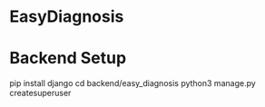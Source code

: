 # EasyDiagnosis

# Backend Setup
pip install django 
cd backend/easy_diagnosis
python3 manage.py createsuperuser
